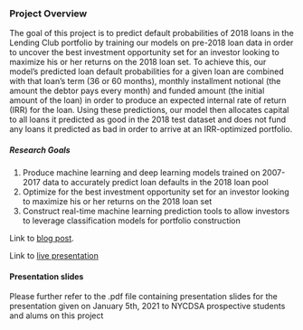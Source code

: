### Project Overview

The goal of this project is to predict default probabilities of 2018 loans in the Lending Club portfolio by training our models on pre-2018 loan data in order to uncover the best investment opportunity set for an investor looking to maximize his or her returns on the 2018 loan set. To achieve this, our model’s predicted loan default probabilities for a given loan are combined with that loan’s term (36 or 60 months), monthly installment notional (the amount the debtor pays every month) and funded amount (the initial amount of the loan) in order to produce an expected internal rate of return (IRR) for the loan. Using these predictions, our model then allocates capital to all loans it predicted as good in the 2018 test dataset and does not fund any loans it predicted as bad in order to arrive at an IRR-optimized portfolio.



##### Research Goals 

1. Produce machine learning and deep learning models trained on 2007-2017 data to accurately predict loan defaults in the 2018 loan pool 
1. Optimize for the best investment opportunity set for an investor looking to maximize his or her returns on the 2018 loan set
1. Construct real-time machine learning prediction tools to allow investors to leverage classification models for portfolio construction


Link to [blog post](https://nycdatascience.com/blog/student-works/predicting-loan-defaults-using-machine-learning-classification-models/).  

Link to [live presentation](https://www.youtube.com/watch?v=1U1pIe5-GZ0&ab_channel=NYCDataScienceAcademy)



#### Presentation slides

Please further refer to the .pdf file containing presentation slides for the presentation given on January 5th, 2021 to NYCDSA prospective students and alums on this project